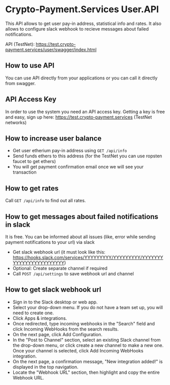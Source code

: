 # Crypto-Payment.Services User.API
This API allows to get user pay-in address, statistical info and rates. It also allows to configure slack webhook to recieve messages about failed notifications.

API (TestNet): https://test.crypto-payment.services/user/swagger/index.html

## How to use API
You can use API directly from your applications or you can call it directly from swagger.

## API Access Key
In order to use the system you need an API access key. Getting a key is free and easy, sign up here: https://test.crypto-payment.services (TestNet networks)

## How to increase user balance
- Get user etherium pay-in address using `GET /api/info`
- Send funds ethers to this address (for the TestNet you can use ropsten faucet to get ethers)
- You will get payment confirmation email once we will see your transaction

## How to get rates
Call `GET /api/info` to find out all rates.

## How to get messages about failed notifications in slack
It is free. You can be informed about all issues (like, error while sending payment notifications to your url) via slack
- Get slack webhook url (it must look like this: https://hooks.slack.com/services/YYYYYYYYY/YYYYYYYYY/YYYYYYYYYYYYYYYYYYYYYYYY)
- Optional: Create separate channel if required
- Call `POST /api/settings` to save webhook url and channel

## How to get slack webhook url
- Sign in to the Slack desktop or web app.
- Select your <team name> drop-down menu. If you do not have a team set up, you will need to create one.
- Click Apps & integrations.
- Once redirected, type incoming webhooks in the "Search" field and click Incoming WebHooks from the search results.
- On the next page, click Add Configuration.
- In the "Post to Channel" section, select an existing Slack channel from the drop-down menu, or click create a new channel to make a new one. Once your channel is selected, click Add Incoming WebHooks integration.
- On the next page, a confirmation message, "New integration added!" is displayed in the top navigation.
- Locate the "Webhook URL" section, then highlight and copy the entire Webhook URL.
